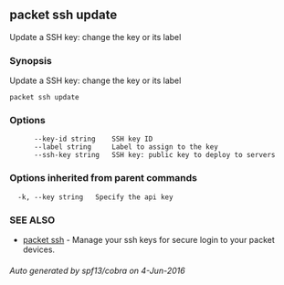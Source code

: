 ## packet ssh update

Update a SSH key: change the key or its label

### Synopsis


Update a SSH key: change the key or its label

```
packet ssh update
```

### Options

```
      --key-id string    SSH key ID
      --label string     Label to assign to the key
      --ssh-key string   SSH key: public key to deploy to servers
```

### Options inherited from parent commands

```
  -k, --key string   Specify the api key
```

### SEE ALSO
* [packet ssh](packet_ssh.md)	 - Manage your ssh keys for secure login to your packet devices.

###### Auto generated by spf13/cobra on 4-Jun-2016
